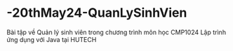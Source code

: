 # -20thMay24-QuanLySinhVien
Bài tập về Quản lý sinh viên trong chương trình môn học CMP1024 Lập trình ứng dụng với Java tại HUTECH
